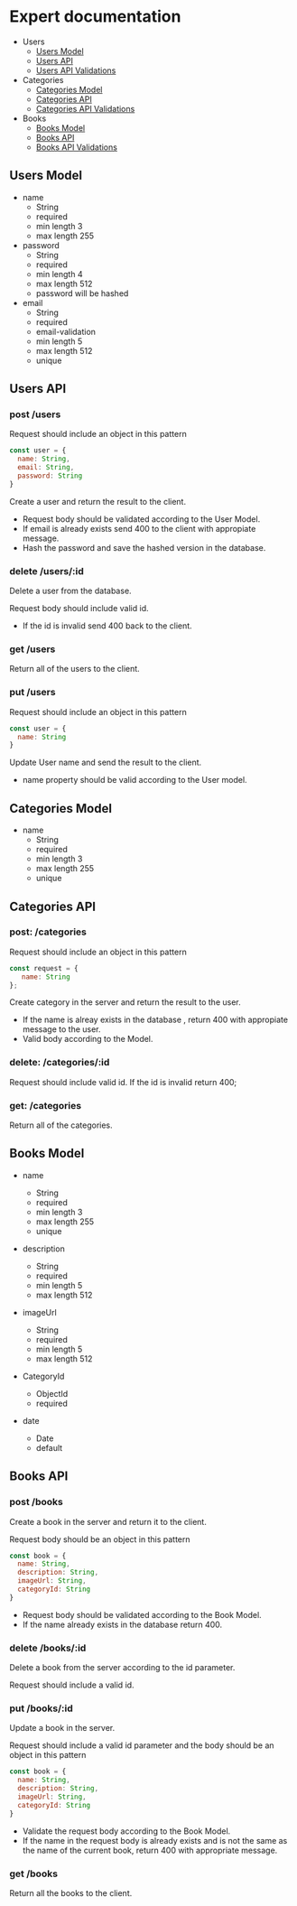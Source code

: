 # Expert documentation

- Users
  - [Users Model](#users-model)
  - [Users API](#users-api)
  - [Users API Validations](#users-api-validations)
- Categories
  - [Categories Model](#categories-model)
  - [Categories API](#categories-api)
  - [Categories API Validations](#categories-api-validations)
- Books
  - [Books Model](#books-model)
  - [Books API](#books-api)
  - [Books API Validations](#books-api-validations)



## Users Model

  - name 
    - String
    - required
    - min length 3
    - max length 255
  - password 
    - String 
    - required
    - min length 4
    - max length 512
    - password will be hashed
  - email 
    - String 
    - required
    - email-validation
    - min length 5
    - max length 512
    - unique

## Users API

### post /users

Request should include an object in this pattern
```javascript
const user = {
  name: String,
  email: String,
  password: String
}
```
Create a user and return the result to the client.

* Request body should be validated according to the User Model.
* If email is already exists send 400 to the client with appropiate message.
* Hash the password and save the hashed version in the database.

### delete /users/:id

Delete a user from the database.

Request body should include valid id.

* If the id is invalid send 400 back to the client.

### get /users
  Return all of the users to the client.

### put /users

Request should include an object in this pattern
```javascript
const user = {
  name: String
}
```
Update User name and send the result to the client.

* name property should be valid according to the User model.



## Categories Model

  - name
    - String
    - required
    - min length 3
    - max length 255
    - unique


## Categories API
  
### post: /categories 

Request should include an object in this pattern 
```javascript
const request = {
   name: String
};
```
Create category in the server and return the result to the user.

* If the name is alreay exists in the database , return 400 with appropiate message to the user.
* Valid body according to the Model.
   
### delete: /categories/:id

Request should include valid id.
If the id is invalid return 400;

### get: /categories 
Return all of the categories.

## Books Model 

  - name
    - String
    - required
    - min length 3
    - max length 255
    - unique

  - description
    - String
    - required
    - min length 5
    - max length 512

  - imageUrl
    - String
    - required
    - min length 5
    - max length 512

  - CategoryId
    - ObjectId
    - required

  - date 
    - Date
    - default 

    
## Books API

### post /books

Create a book in the server and return it to the client.

Request body should be an object in this pattern
```javascript
const book = {
  name: String,
  description: String,
  imageUrl: String,
  categoryId: String
}
```
* Request body should be validated according to the Book Model.
* If the name already exists in the database return 400.


### delete /books/:id

Delete a book from the server according to the id parameter.

Request should include a valid id.

### put /books/:id

Update a book in the server.

Request should include a valid id parameter and the body should be an object in this pattern
```javascript
const book = {
  name: String,
  description: String,
  imageUrl: String,
  categoryId: String
}
```
* Validate the request body according to the Book Model.
* If the name in the request body is already exists and is not the same as the name of the current book, return 400 with appropriate message.

### get /books

Return all the books to the client.